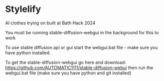 # Stylelify
AI clothes trying on built at Bath Hack 2024

You must be running stable-diffusion-webgui in the background for this to work

To use stable diffusion api or gui start the webgui.bat file - make sure you have python installed.

To get the stable-diffusion-webgui go here and download: https://github.com/AUTOMATIC1111/stable-diffusion-webui then run the webgui.bat file (make sure you have python and git installed)
